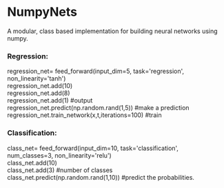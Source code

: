# NumpyNets

A modular, class based implementation for building neural networks using numpy. 


### Regression: 

regression_net= feed_forward(input_dim=5, task='regression', non_linearity='tanh')                  
regression_net.add(10)  
regression_net.add(8)  
regression_net.add(1)  #output  
regression_net.predict(np.random.rand(1,5))   #make a prediction  
regression_net.train_network(x,t,iterations=100)   #train  

### Classification:

class_net= feed_forward(input_dim=10, task='classification', num_classes=3, non_linearity='relu')        
class_net.add(10)   
class_net.add(3) #number of classes  
class_net.predict(np.random.rand(1,10)) #predict the probabilities.  


